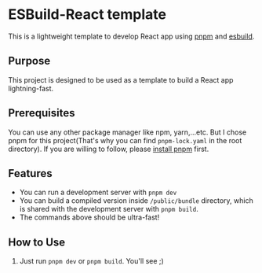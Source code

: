 # ESBuild-React template

This is a lightweight template to develop React app using [pnpm](https://pnpm.io) and [esbuild](https://esbuild.github.io).

## Purpose

This project is designed to be used as a template to build a React app lightning-fast.

## Prerequisites

You can use any other package manager like npm, yarn,...etc. But I chose pnpm for this project(That's why you can find `pnpm-lock.yaml` in the root directory).
If you are willing to follow, please [install pnpm](https://pnpm.io/installation) first.

## Features

- You can run a development server with `pnpm dev`
- You can build a compiled version inside `/public/bundle` directory, which is shared with the development server with `pnpm build`.
- The commands above should be ultra-fast!

## How to Use

1. Just run `pnpm dev` or `pnpm build`. You'll see ;)

